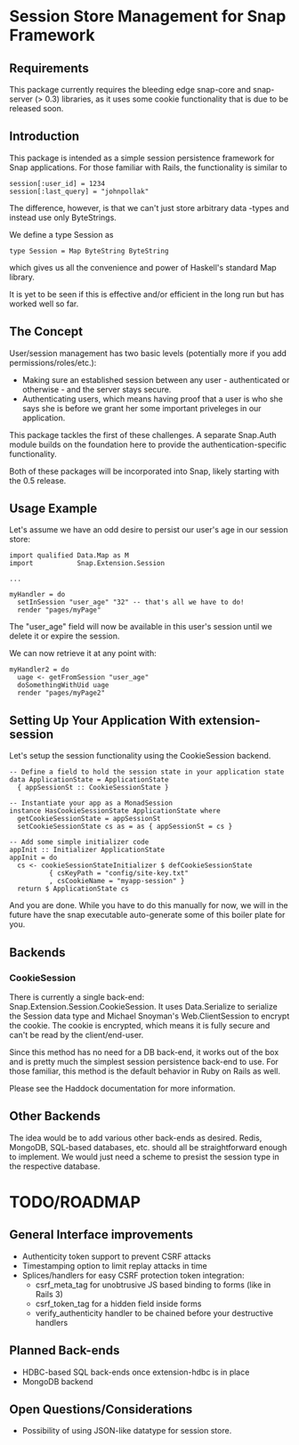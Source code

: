 # Session Store Management for Snap Framework

## Requirements

This package currently requires the bleeding edge snap-core and snap-server (>
0.3) libraries, as it uses some cookie functionality that is due to be released
soon.

## Introduction

This package is intended as a simple session persistence framework for Snap
applications. For those familiar with Rails, the functionality is similar to 
    
    session[:user_id] = 1234
    session[:last_query] = "johnpollak"

The difference, however, is that we can't just store arbitrary data -types and
instead use only ByteStrings.


We define a type Session as

    type Session = Map ByteString ByteString

which gives us all the convenience and power of Haskell's standard Map library.

It is yet to be seen if this is effective and/or efficient in the long run but
has worked well so far.


## The Concept

User/session management has two basic levels (potentially more if you add
permissions/roles/etc.):

  - Making sure an established session between any user - authenticated or
  	otherwise - and the server stays secure.
  - Authenticating users, which means having proof that a user is who she says
  	she is before we grant her some important priveleges in our application.

This package tackles the first of these challenges. A separate Snap.Auth module
builds on the foundation here to provide the authentication-specific
functionality.

Both of these packages will be incorporated into Snap, likely starting with the
0.5 release.

## Usage Example

Let's assume we have an odd desire to persist our user's age in our session
store: 

    import qualified Data.Map as M
    import           Snap.Extension.Session
    
    ...

    myHandler = do
      setInSession "user_age" "32" -- that's all we have to do!
      render "pages/myPage"

The "user_age" field will now be available in this user's session until we
delete it or expire the session.

We can now retrieve it at any point with:
    
    myHandler2 = do
      uage <- getFromSession "user_age"
      doSomethingWithUid uage
      render "pages/myPage2"


## Setting Up Your Application With extension-session

Let's setup the session functionality using the CookieSession backend.
    
    -- Define a field to hold the session state in your application state
    data ApplicationState = ApplicationState
      { appSessionSt :: CookieSessionState }

    -- Instantiate your app as a MonadSession
    instance HasCookieSessionState ApplicationState where
      getCookieSessionState = appSessionSt
      setCookieSessionState cs as = as { appSessionSt = cs }

    -- Add some simple initializer code
    appInit :: Initializer ApplicationState
    appInit = do
      cs <- cookieSessionStateInitializer $ defCookieSessionState
              { csKeyPath = "config/site-key.txt" 
              , csCookieName = "myapp-session" }
      return $ ApplicationState cs


And you are done. While you have to do this manually for now, we will in the
future have the snap executable auto-generate some of this boiler plate
for you.



## Backends


### CookieSession

There is currently a single back-end: Snap.Extension.Session.CookieSession. It
uses Data.Serialize to serialize the Session data type and Michael Snoyman's
Web.ClientSession to encrypt the cookie. The cookie is encrypted, which means
it is fully secure and can't be read by the client/end-user.

Since this method has no need for a DB back-end, it works out of the box and is
pretty much the simplest session persistence back-end to use. For those
familiar, this method is the default behavior in Ruby on Rails as well.

Please see the Haddock documentation for more information.


## Other Backends

The idea would be to add various other back-ends as desired. Redis, MongoDB,
SQL-based databases, etc. should all be straightforward enough to implement. We
would just need a scheme to presist the session type in the respective
database.


# TODO/ROADMAP

## General Interface improvements
- Authenticity token support to prevent CSRF attacks 
- Timestamping option to limit replay attacks in time 
- Splices/handlers for easy CSRF protection token integration:
  - csrf_meta_tag for unobtrusive JS based binding to forms (like in Rails 3)
  - csrf_token_tag for a hidden field inside forms
  - verify_authenticity handler to be chained before your destructive handlers

## Planned Back-ends
- HDBC-based SQL back-ends once extension-hdbc is in place
- MongoDB backend


## Open Questions/Considerations
- Possibility of using JSON-like datatype for session store.
